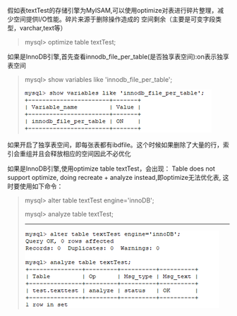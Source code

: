 假如表textTest的存储引擎为MyISAM,可以使用optimize对表进行碎片整理，减少空间提供I/O性能。碎片来源于删除操作造成的
空间剩余（主要是可变字段类型，varchar,text等）

> mysql> optimize table textTest;

如果是InnoDB引擎,首先查看innodb_file_per_table(是否独享表空间):on表示独享表空间

> mysql> show variables like 'innodb_file_per_table';
>
> ![image text](/img/1.png)

如果开启了独享表空间，即每张表都有ibdfile。这个时候如果删除了大量的行，索引会重组并且会释放相应的空间因此不必优化

如果是InnoDB引擎,使用optimize table textTest，会出现：
Table does not support optimize, doing recreate + analyze instead,即optimize无法优化表,
这时要使用如下命令：

>mysql> alter table textTest engine='innoDB';
>
>mysql> analyze table textTest;
>
>---
>![image text](/img/2.png)

